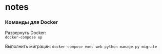 # notes

### Команды для Docker

Развернуть Docker:  
`docker-compose up`

Выполнить миграции: 
`docker-compose exec web python manage.py migrate`
